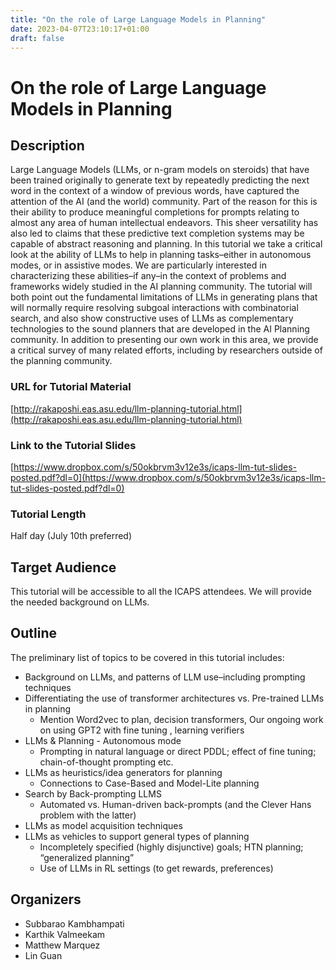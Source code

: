 ```yaml
---
title: "On the role of Large Language Models in Planning"
date: 2023-04-07T23:10:17+01:00
draft: false
---
```


# On the role of Large Language Models in Planning

## Description

Large Language Models (LLMs, or n-gram models on steroids) that have been trained originally to generate text by repeatedly predicting the next word in the context of a window of previous words, have captured the attention of the AI (and the world) community. Part of the reason for this is their ability to produce meaningful completions for prompts relating to almost any area of human intellectual endeavors. This sheer versatility has also led to claims that these predictive text completion systems may be capable of abstract reasoning and planning. In this tutorial we take a critical look at the ability of LLMs to help in planning tasks–either in autonomous modes, or in assistive modes. We are particularly interested in characterizing these abilities–if any–in the context of problems and frameworks widely studied in the AI planning community.  The tutorial will both point out the fundamental limitations of LLMs in generating plans that will normally require resolving subgoal interactions with combinatorial search, and also show constructive uses of LLMs as complementary technologies to the sound planners that are developed in the AI Planning community. In addition to presenting our own work in this area, we provide a critical survey of many related efforts, including by researchers outside of the planning community. 

### URL for Tutorial Material

[http://rakaposhi.eas.asu.edu/llm-planning-tutorial.html](http://rakaposhi.eas.asu.edu/llm-planning-tutorial.html)

### Link to the Tutorial Slides

[https://www.dropbox.com/s/50okbrvm3v12e3s/icaps-llm-tut-slides-posted.pdf?dl=0](https://www.dropbox.com/s/50okbrvm3v12e3s/icaps-llm-tut-slides-posted.pdf?dl=0)

### Tutorial Length  

Half day  (July 10th preferred)


## Target Audience

This tutorial will be accessible to all the ICAPS attendees. We will provide the needed background on LLMs.

## Outline

The preliminary list of  topics to be covered in this tutorial includes:  

* Background on LLMs, and patterns of LLM use–including prompting techniques
* Differentiating the use of transformer architectures vs. Pre-trained LLMs in planning
	* Mention Word2vec to plan, decision transformers, Our ongoing work on using GPT2 with fine tuning , learning verifiers
* LLMs & Planning - Autonomous mode
	* Prompting in natural language or direct PDDL; effect of fine tuning; chain-of-thought prompting etc. 
* LLMs as heuristics/idea generators for planning
	* Connections to Case-Based and Model-Lite planning
* Search by Back-prompting LLMS
	* Automated vs. Human-driven back-prompts (and the Clever Hans problem with the latter)
* LLMs as model acquisition techniques
* LLMs as vehicles to support general types of planning
	* Incompletely specified (highly disjunctive) goals; HTN planning; “generalized planning” 
	* Use of LLMs in RL settings (to get rewards, preferences)


## Organizers

* Subbarao Kambhampati 
* Karthik Valmeekam
* Matthew Marquez
* Lin Guan 



